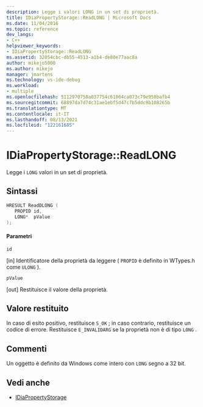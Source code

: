 ```yaml
---
description: Legge i valori LONG in un set di proprietà.
title: IDiaPropertyStorage::ReadLONG | Microsoft Docs
ms.date: 11/04/2016
ms.topic: reference
dev_langs:
- C++
helpviewer_keywords:
- IDiaPropertyStorage::ReadLONG
ms.assetid: 32054cbc-db55-4513-a1b4-de80e77aac8a
author: mikejo5000
ms.author: mikejo
manager: jmartens
ms.technology: vs-ide-debug
ms.workload:
- multiple
ms.openlocfilehash: 5112970758a037754c61064ca073c79e950bafb4
ms.sourcegitcommit: 68897da7d74c31ae1ebf5d47c7b5ddc9b108265b
ms.translationtype: MT
ms.contentlocale: it-IT
ms.lasthandoff: 08/13/2021
ms.locfileid: "122161685"
---
```

# <a name="idiapropertystoragereadlong"></a>IDiaPropertyStorage::ReadLONG
Legge i `LONG` valori in un set di proprietà.

## <a name="syntax"></a>Sintassi

```C++
HRESULT ReadDLONG ( 
   PROPID id,
   LONG*  pValue
);
```

#### <a name="parameters"></a>Parametri
 `id`

[in] Identificatore della proprietà da leggere ( `PROPID` è definito in WTypes.h come `ULONG` ).

 `pValue`

[out] Restituisce il valore della proprietà.

## <a name="return-value"></a>Valore restituito
 In caso di esito positivo, restituisce `S_OK` ; in caso contrario, restituisce un codice di errore. Restituisce `E_INVALIDARG` se la proprietà non è di tipo `LONG` .

## <a name="remarks"></a>Commenti
 Un oggetto è definito da Windows come intero con `LONG` segno a 32 bit.

## <a name="see-also"></a>Vedi anche
- [IDiaPropertyStorage](../../debugger/debug-interface-access/idiapropertystorage.md)
